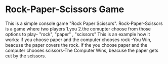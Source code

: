 # Rock-Paper-Scissors Game
This is a simple console game "Rock Paper Scissors".
Rock-Paper-Scissors is a game where two players 1.you 2.the comupter choose from those options to play- "rock", "paper" , "scissors"
This is an example how it works:
if you choose paper and the computer chooses rock -You Win, beacuse the paper covers the rock.
if the you choose paper and the computer chooses scissors-The Computer Wins, beacuse the paper gets cut by the scissors.

